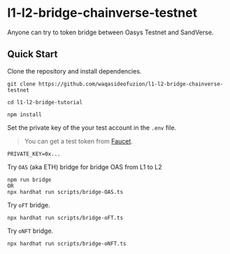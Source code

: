 # l1-l2-bridge-chainverse-testnet

Anyone can try to token bridge between Oasys Testnet and SandVerse.

## Quick Start

Clone the repository and install dependencies.

```shell
git clone https://github.com/waqasideofuzion/l1-l2-bridge-chainverse-testnet

cd l1-l2-bridge-tutorial

npm install
```

Set the private key of the your test account in the `.env` file.
> You can get a test token from [Faucet](https://faucet.testnet.oasys.games/).

```shell
PRIVATE_KEY=0x...
```

Try `OAS` (aka ETH) bridge for bridge OAS from L1 to L2

```shell
npm run bridge
OR
npx hardhat run scripts/bridge-OAS.ts
```

Try `oFT` bridge.

```shell
npx hardhat run scripts/bridge-oFT.ts
```

Try `oNFT` bridge.

```shell
npx hardhat run scripts/bridge-oNFT.ts
```
